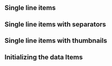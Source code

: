 ## Single line items
<snippet id='ext-listview-basic-html'/>

## Single line items with separators
<snippet id='ext-listview-borders-html'/>

## Single line items with thumbnails
<snippet id='ext-listview-thumbs-html'/>

## Initializing the data Items
<snippet id='ext-listview-basic-code'/>